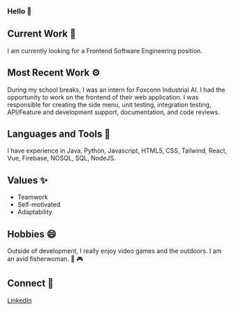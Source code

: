 ### Hello 👋

## Current Work 👀
I am currently looking for a Frontend Software Engineering position.

## Most Recent Work ⚙️
During my school breaks, I was an intern for Foxconn Industrial AI. I had the opportunity to work on the frontend of their web application. I was responsible for creating the side menu, unit testing, integration testing, API/Feature and development support, documentation, and code reviews. 

## Languages and Tools 🧰
I have experience in Java, Python, Javascript, HTML5, CSS, Tailwind, React, Vue, Firebase, NOSQL, SQL, NodeJS. 

## Values ✨
- Teamwork
- Self-motivated 
- Adaptability 

## Hobbies 😄
Outside of development, I really enjoy video games and the outdoors. I am an avid fisherwoman. 🎣 🎮

## Connect 🤝
[LinkedIn](https://www.linkedin.com/in/sarena-darbutas/)

